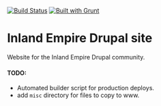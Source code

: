 [![Build Status](https://travis-ci.org/helior/iedrupal-site.png?branch=master)](https://travis-ci.org/helior/iedrupal-site)
[![Built with Grunt](https://cdn.gruntjs.com/builtwith.png)](http://gruntjs.com/)

Inland Empire Drupal site
=============
Website for the Inland Empire Drupal community.


#### TODO:
- Automated builder script for production deploys.
- add `misc` directory for files to copy to www.
